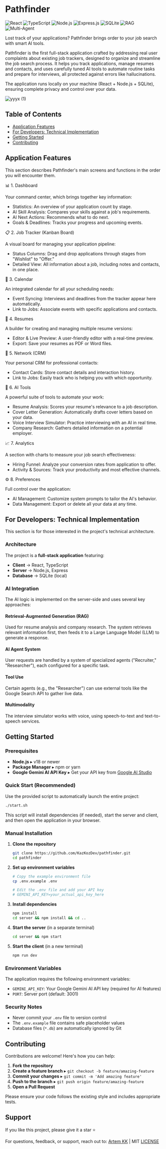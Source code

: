 # Pathfinder 
![React](https://img.shields.io/badge/React-18+-blue.svg)
![TypeScript](https://img.shields.io/badge/TypeScript-5+-blue.svg)
![Node.js](https://img.shields.io/badge/Node.js-18+-green.svg)
![Express.js](https://img.shields.io/badge/Express.js-4+-green.svg)
![SQLite](https://img.shields.io/badge/SQLite-3+-blue.svg)
![RAG](https://img.shields.io/badge/RAG-Retrieval--Augmented--Generation-orange.svg)
![Multi-Agent](https://img.shields.io/badge/Multi--Agent-AI%20Systems-purple.svg)

Lost track of your applications? Pathfinder brings order to your job search with smart AI tools.

Pathfinder is the first full-stack application crafted by addressing real user complaints about existing job trackers, designed to organize and streamline the job search process. It helps you track applications, manage resumes and contacts, and uses carefully tuned AI tools to automate routine tasks and prepare for interviews, all protected against errors like hallucinations.

The application runs locally on your machine (React + Node.js + SQLite), ensuring complete privacy and control over your data.

![yyyx (1)](https://github.com/user-attachments/assets/764978c0-e554-479f-b341-a1912dc01eb6)

## Table of Contents

- [Application Features](#application-features)
- [For Developers: Technical Implementation](#for-developers-technical-implementation)
- [Getting Started](#getting-started)
- [Contributing](#contributing)

## Application Features
This section describes Pathfinder's main screens and functions in the order you will encounter them.

📊 1. Dashboard

Your command center, which brings together key information:

- Statistics: An overview of your application count by stage.
- AI Skill Analysis: Compares your skills against a job's requirements.
- AI Next Actions: Recommends what to do next.
- Goals & Deadlines: Tracks your progress and upcoming events.

📋 2. Job Tracker (Kanban Board)

A visual board for managing your application pipeline:

- Status Columns: Drag and drop applications through stages from "Wishlist" to "Offer."
- Detailed View: All information about a job, including notes and contacts, in one place.

📅 3. Calendar

An integrated calendar for all your scheduling needs:

- Event Syncing: Interviews and deadlines from the tracker appear here automatically.
- Link to Jobs: Associate events with specific applications and contacts.

📄 4. Resumes

A builder for creating and managing multiple resume versions:

- Editor & Live Preview: A user-friendly editor with a real-time preview.
- Export: Save your resumes as PDF or Word files.

👥 5. Network (CRM)

Your personal CRM for professional contacts:

- Contact Cards: Store contact details and interaction history.
- Link to Jobs: Easily track who is helping you with which opportunity.

🤖 6. AI Tools

A powerful suite of tools to automate your work:

- Resume Analysis: Scores your resume's relevance to a job description.
- Cover Letter Generation: Automatically drafts cover letters based on your data.
- Voice Interview Simulator: Practice interviewing with an AI in real time.
- Company Research: Gathers detailed information on a potential employer.

📈 7. Analytics

A section with charts to measure your job search effectiveness:

- Hiring Funnel: Analyze your conversion rates from application to offer.
- Activity & Sources: Track your productivity and most effective channels.

⚙️ 8. Preferences

Full control over the application:

- AI Management: Customize system prompts to tailor the AI's behavior.
- Data Management: Export or delete all your data at any time.

## For Developers: Technical Implementation

This section is for those interested in the project's technical architecture.

### Architecture
The project is a **full-stack application** featuring:
- **Client** → React, TypeScript
- **Server** → Node.js, Express  
- **Database** → SQLite (local)

### AI Integration
The AI logic is implemented on the server-side and uses several key approaches:

#### Retrieval-Augmented Generation (RAG)
Used for resume analysis and company research. The system retrieves relevant information first, then feeds it to a Large Language Model (LLM) to generate a response.

#### AI Agent System  
User requests are handled by a system of specialized agents ("Recruiter," "Researcher"), each configured for a specific task.

#### Tool Use
Certain agents (e.g., the "Researcher") can use external tools like the Google Search API to gather live data.

#### Multimodality
The interview simulator works with voice, using speech-to-text and text-to-speech services.

## Getting Started

### Prerequisites
- **Node.js** ▸ v18 or newer
- **Package Manager** ▸ npm or yarn
- **Google Gemini AI API Key** ▸ Get your API key from [Google AI Studio](https://makersuite.google.com/app/apikey)

### Quick Start (Recommended)
Use the provided script to automatically launch the entire project:

```bash
./start.sh
```

This script will install dependencies (if needed), start the server and client, and then open the application in your browser.

### Manual Installation

1. **Clone the repository**
   ```bash
   git clone https://github.com/KazKozDev/pathfinder.git
   cd pathfinder
   ```

2. **Set up environment variables**
   ```bash
   # Copy the example environment file
   cp .env.example .env
   
   # Edit the .env file and add your API key
   # GEMINI_API_KEY=your_actual_api_key_here
   ```

3. **Install dependencies**
   ```bash
   npm install
   cd server && npm install && cd ..
   ```

4. **Start the server** (in a separate terminal)
   ```bash
   cd server && npm start
   ```

5. **Start the client** (in a new terminal)
   ```bash
   npm run dev
   ```

### Environment Variables

The application requires the following environment variables:

- `GEMINI_API_KEY`: Your Google Gemini AI API key (required for AI features)
- `PORT`: Server port (default: 3001)

### Security Notes

- Never commit your `.env` file to version control
- The `.env.example` file contains safe placeholder values
- Database files (`*.db`) are automatically ignored by Git

## Contributing

Contributions are welcome! Here's how you can help:

1. **Fork the repository**
2. **Create a feature branch** ▸ `git checkout -b feature/amazing-feature`
3. **Commit your changes** ▸ `git commit -m 'Add amazing feature'`
4. **Push to the branch** ▸ `git push origin feature/amazing-feature`
5. **Open a Pull Request**

Please ensure your code follows the existing style and includes appropriate tests.

## Support

If you like this project, please give it a star ⭐

For questions, feedback, or support, reach out to:
[Artem KK](https://www.linkedin.com/in/kazkozdev/) | MIT [LICENSE](LICENSE)
